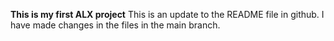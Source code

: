 **This is my first ALX project**
This is an update to the README file in github. I have made changes in the files in the main branch.
